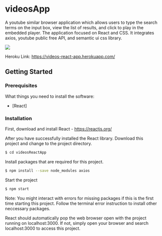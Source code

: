 # videosApp

A youtube similar browser application which allows users to type the search terms on the input box, view the list of results, and click to play in the embedded player. The application focused on React and CSS. It integrates axios, youtube public free API, and semantic ui css library.

<img src="images/videosReact.jpg">

Heroku Link: https://videos-react-app.herokuapp.com/

## Getting Started
### Prerequisites

What things you need to install the software:

* [React] 


### Installation

First, download and install React - https://reactjs.org/

After you have successfully installed the React library. Download this project and change to the project directory.
```sh
$ cd videosReactApp
```

Install packages that are required for this project.

```sh
$ npm install --save node_modules axios
```

Start the project

```sh
$ npm start
```

Note: You might interact with errors for missing packages if this is the first time starting this project. Follow the terminal error instruction to install other neccessary packages. 

React should automatically pop the web browser open with the project running on localhost:3000. If not, simply open your browser and search localhost:3000 to access this project. 